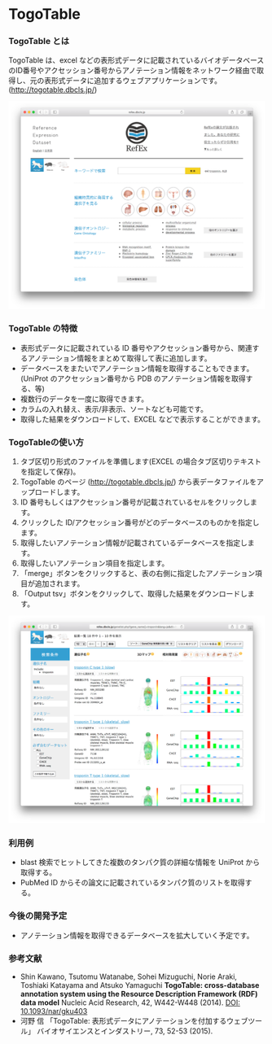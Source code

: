 # TogoTable
### TogoTable とは

TogoTable は、excel などの表形式データに記載されているバイオデータベースのID番号やアクセッション番号からアノテーション情報をネットワーク経由で取得し、元の表形式データに追加するウェブアプリケーションです。 (http://togotable.dbcls.jp/)  

![Fig-1](https://raw.githubusercontent.com/dbcls/website/master/services/images/DBCLSservices_RefEx_jp_fig-1_180523.png)  

### TogoTable の特徴

* 表形式データに記載されている ID 番号やアクセッション番号から、関連するアノテーション情報をまとめて取得して表に追加します。
* データベースをまたいでアノテーション情報を取得することもできます。(UniProt のアクセッション番号から PDB のアノテーション情報を取得する、等)
* 複数行のデータを一度に取得できます。
* カラムの入れ替え、表示/非表示、ソートなども可能です。
* 取得した結果をダウンロードして、EXCEL などで表示することができます。

### TogoTableの使い方

1. タブ区切り形式のファイルを準備します(EXCEL の場合タブ区切りテキストを指定して保存)。
2. TogoTable のページ (http://togotable.dbcls.jp/) から表データファイルをアップロードします。
3. ID 番号もしくはアクセッション番号が記載されているセルをクリックします。
4. クリックした ID/アクセッション番号がどのデータベースのものかを指定します。
5. 取得したいアノテーション情報が記載されているデータベースを指定します。
6. 取得したいアノテーション項目を指定します。
7. 「merge」ボタンをクリックすると、表の右側に指定したアノテーション項目が追加されます。
8. 「Output tsv」ボタンをクリックして、取得した結果をダウンロードします。

![Fig-2](https://raw.githubusercontent.com/dbcls/website/master/services/images/DBCLSservices_RefEx_jp_fig-2_180523.png)

### 利用例

* blast 検索でヒットしてきた複数のタンパク質の詳細な情報を UniProt から取得する。
* PubMed ID からその論文に記載されているタンパク質のリストを取得する。


### 今後の開発予定

* アノテーション情報を取得できるデータベースを拡大していく予定です。

### 参考文献

* Shin Kawano, Tsutomu Watanabe, Sohei Mizuguchi, Norie Araki, Toshiaki Katayama and Atsuko Yamaguchi
    **TogoTable: cross-database annotation system using the Resource Description Framework (RDF) data model**
    Nucleic Acid Research, 42, W442-W448 (2014).
    [DOI: 10.1093/nar/gku403](https://doi.org/10.1093/nar/gku403)
* 河野 信 「TogoTable: 表形式データにアノテーションを付加するウェブツール」 バイオサイエンスとインダストリー, 73, 52-53 (2015).


<!--:-->
